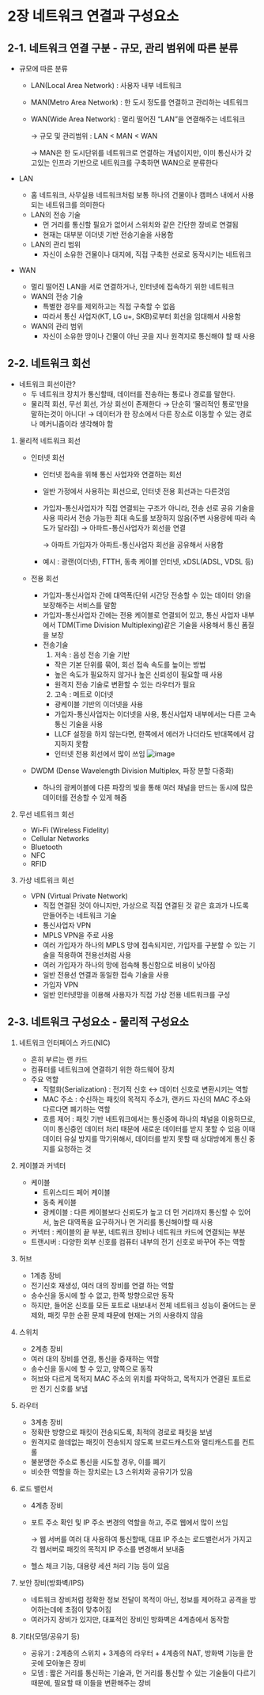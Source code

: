 # 2장 네트워크 연결과 구성요소

## 2-1. 네트워크 연결 구분 - 규모, 관리 범위에 따른 분류

- 규모에 따른 분류
    - LAN(Local Area Network) : 사용자 내부 네트워크
    - MAN(Metro Area Network) : 한 도시 정도를 연결하고 관리하는 네트워크
    - WAN(Wide Area Network) : 멀리 떨어진 “LAN”을 연결해주는 네트워크
        
        → 규모 및 관리범위 : LAN < MAN < WAN
        
        → MAN은 한 도시단위를 네트워크로 연결하는 개념이지만, 이미 통신사가 갖고있는 인프라 기반으로 네트워크를 구축하면 WAN으로 분류한다
        
- LAN
    - 홈 네트워크, 사무실용 네트워크처럼 보통 하나의 건물이나 캠퍼스 내에서 사용되는 네트워크를 의미한다
    - LAN의 전송 기술
        - 먼 거리를 통신할 필요가 없어서 스위치와 같은 간단한 장비로 연결됨
        - 현재는 대부분 이더넷 기반 전송기술을 사용함
    - LAN의 관리 범위
        - 자신이 소유한 건물이나 대지에, 직접 구축한 선로로 동작시키는 네트워크

- WAN
    - 멀리 떨어진 LAN을 서로 연결하거나, 인터넷에 접속하기 위한 네트워크
    - WAN의 전송 기술
        - 특별한 경우를 제외하고는 직접 구축할 수 없음
        - 따라서 통신 사업자(KT, LG u+, SKB)로부터 회선을 임대해서 사용함
    - WAN의 관리 범위
        - 자신이 소유한 땅이나 건물이 아닌 곳을 지나 원격지로 통신해야 할 때 사용

## 2-2. 네트워크 회선

- 네트워크 회선이란?
    - 두 네트워크 장치가 통신할때, 데이터를 전송하는 통로나 경로를 말한다.
    - 물리적 회선, 무선 회선, 가상 회선이 존재한다 → 단순히 ‘물리적인 통로’만을 말하는것이 아니다!
                                                                         → 데이터가 한 장소에서 다른 장소로 이동할 수 있는 경로나 메커니즘이라 생각해야 함

1. 물리적 네트워크 회선
    - 인터넷 회선
        - 인터넷 접속을 위해 통신 사업자와 연결하는 회선
        - 일반 가정에서 사용하는 회선으로, 인터넷 전용 회선과는 다른것임
        - 가입자-통신사업자가 직접 연결되는 구조가 아니라, 전송 선로 공유 기술을 사용
        따라서 전송 가능한 최대 속도를 보장하지 않음(주변 사용량에 따라 속도가 달라짐)
        → 아파트-통신사업자가 회선을 연결
            
            → 아파트 가입자가 아파트-통신사업자 회선을 공유해서 사용함
            
        - 예시 : 광랜(이더넷), FTTH, 동축 케이블 인터넷, xDSL(ADSL, VDSL 등)
        
    - 전용 회선
        - 가입자-통신사업자 간에 대역폭(단위 시간당 전송할 수 있는 데이터 양)을 보장해주는 서비스를 말함
        - 가입자-통신사업자 간에는 전용 케이블로 연결되어 있고, 통신 사업자 내부에서 TDM(Time Division Multiplexing)같은 기술을 사용해서 퉁신 폼질을 보장
        - 전송기술
            1. 저속 : 음성 전송 기술 기반
            - 작은 기본 단위를 묶어, 회선 접속 속도를 높이는 방법
            - 높은 속도가 필요하지 않거나 높은 신뢰성이 필요할 때 사용
            - 원격지 전송 기술로 변환할 수 있는 라우터가 필요
            2. 고속 : 메트로 이더넷
            - 광케이블 기반의 이더넷을 사용
            - 가입자-통신사업자는 이더넷을 사용, 통신사업자 내부에서는 다른 고속 통신 기술을 사용
            - LLCF 설정을 하지 않는다면, 한쪽에서 에러가 나더라도 반대쪽에서 감지하지 못함
            - 인터넷 전용 회선에서 많이 쓰임
                ![image](https://github.com/spharos3rd-CatchYou/Network/assets/108791919/53d8e63c-0087-43cc-8b21-decc92d0da95)
                
    - DWDM (Dense Wavelength Division Multiplex, 파장 분할 다중화)
        - 하나의 광케이블에 다른 파장의 빛을 통해 여러 채널을 만드는 동시에 많은 데이터를 전송할 수 있게 해줌
    
2. 무선 네트워크 회선
    - Wi-Fi (Wireless Fidelity)
    - Cellular Networks
    - Bluetooth
    - NFC
    - RFID

1. 가상 네트워크 회선
    - VPN (Virtual Private Network)
        - 직접 연결된 것이 아니지만, 가상으로 직접 연결된 것 같은 효과가 나도록 만들어주는 네트워크 기술
        - 통신사업자 VPN
        - MPLS VPN을 주로 사용
        - 여러 가입자가 하나의 MPLS 망에 접속되지만, 가입자를 구분할 수 있는 기술을 적용하여 전용선처럼 사용 
        - 여러 가입자가 하나의 망에 접속해 통신함으로 비용이 낮아짐
        - 일반 전용선 연결과 동일한 접속 기술을 사용
        - 가입자 VPN
        - 일반 인터넷망을 이용해 사용자가 직접 가상 전용 네트워크를 구성

## 2-3. 네트워크 구성요소 - 물리적 구성요소

1. 네트워크 인터페이스 카드(NIC)
    - 흔히 부르는 랜 카드
    - 컴퓨터를 네트워크에 연결하기 위한 하드웨어 장치
    - 주요 역할
        - 직렬화(Serialization)
        : 전기적 신호 ↔ 데이터 신호로 변환시키는 역할
        - MAC 주소
        : 수신하는 패킷의 목적지 주소가, 랜카드 자신의 MAC 주소와 다르다면 폐기하는 역할
        - 흐름 제어
        : 패킷 기반 네트워크에서는 통신중에 하나의 채널을 이용하므로, 이미 통신중인 데이터 처리 때문에 새로운 데이터를 받지 못할 수 있음
          이때 데이터 유실 방지를 막기위해서, 데이터를 받지 못할 때 상대방에게 통신 중지를 요청하는 것
        
2. 케이블과 커넥터
    - 케이블
        - 트위스티드 페어 케이블
        - 동축 케이블
        - 광케이블 : 다른 케이블보다 신뢰도가 높고 더 먼 거리까지 통신할 수 있어서, 높은 대역폭을 요구하거나 먼 거리를 통신해야할 때 사용
    - 커넥터 : 케이블의 끝 부분, 네트워크 장비나 네트워크 카드에 연결되는 부분
    - 트랜시버 : 다양한 외부 신호를 컴퓨터 내부의 전기 신호로 바꾸어 주는 역할
    
3. 허브
    - 1계층 장비
    - 전기신호 재생성, 여러 대의 장비를 연결 하는 역할
    - 송수신을 동시에 할 수 없고, 한쪽 방향으로만 동작
    - 하지만, 들어온 신호를 모든 포트로 내보내서 전체 네트워크 성능이 줄어드는 문제와, 패킷 무한 순환 문제 때문에 현재는 거의 사용하지 않음
    
4. 스위치
    - 2계층 장비
    - 여러 대의 장비를 연결, 통신을 중재하는 역할
    - 송수신을 동시에 할 수 있고, 양쪽으로 동작
    - 허브와 다르게 목적지 MAC 주소의 위치를 파악하고, 목적지가 연결된 포트로만 전기 신호를 보냄
    
5. 라우터
    - 3계층 장비
    - 정확한 방향으로 패킷이 전송되도록, 최적의 경로로 패킷을 보냄
    - 원격지로 쓸데없는 패킷이 전송되지 않도록 브로드캐스트와 멀티캐스트를 컨트롤
    - 불분명한 주소로 통신을 시도할 경우, 이를 폐기
    - 비슷한 역할을 하는 장치로는 L3 스위치와 공유기가 있음
    
6. 로드 밸런서
    - 4계층 장비
    - 포트 주소 확인 및 IP 주소 변경의 역할을 하고, 주로 웹에서 많이 쓰임
        
        → 웹 서버를 여러 대 사용하여 통신할때, 대표 IP 주소는 로드밸런서가 가지고 각 웹서버로 패킷의 목적지 IP 주소를 변경해서 보내줌
        
    - 헬스 체크 기능, 대용량 세션 처리 기능 등이 있음
    
7. 보안 장비(방화벽/IPS)
    - 네트워크 장비처럼 정확한 정보 전달이 목적이 아닌, 정보를 제어하고 공격을 방어하는데에 초점이 맞추어짐
    - 여러가지 장비가 있지만, 대표적인 장비인 방화벽은 4계층에서 동작함
    
8. 기타(모뎀/공유기 등)
    - 공유기 : 2계층의 스위치 + 3계층의 라우터 + 4계층의 NAT, 방화벽 기능을 한곳에 모아놓은 장비
    - 모뎀 : 짧은 거리를 통신하는 기술과, 먼 거리를 통신할 수 있는 기술들이 다르기 때문에, 필요할 때 이들을 변환해주는 장비
